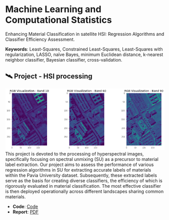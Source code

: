 # Machine Learning and Computational Statistics
Enhancing Material Classification in satellite HSI: Regression Algorithms and Classifier Efficiency Assessment.

**Keywords**: Least-Squares, Constrained Least-Squares, Least-Squares with regularization, LASSO, naïve Bayes, minimum Euclidean distance, k-nearest neighbor classifier, Bayesian classifier, cross-validation.

## 🛰 Project - HSI processing
![hsi](../img/hsi.png)
This project is devoted to the processing of hyperspectral images, specifically focusing on spectral unmixing (SU) as a precursor to material label extraction.  Our project aims to assess the performance of various regression algorithms in SU for extracting accurate labels of materials within the Pavia University dataset. Subsequently, these extracted labels serve as the basis for creating diverse classifiers, the efficiency of which is rigorously evaluated in material classification. The most effective classifier is then deployed operationally across different landscapes sharing common materials.

- **Code**: [Code]()
- **Report**: [PDF]()